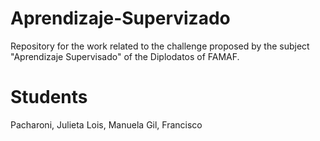# Aprendizaje-Supervizado
Repository for the work related to the challenge proposed by the subject "Aprendizaje Supervisado" of the Diplodatos of FAMAF.

# Students
Pacharoni, Julieta
Lois, Manuela
Gil, Francisco
